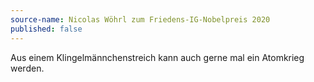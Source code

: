 ```yaml
---
source-name: Nicolas Wöhrl zum Friedens-IG-Nobelpreis 2020
published: false
---
```

Aus einem Klingelmännchenstreich kann auch gerne mal ein Atomkrieg werden.
